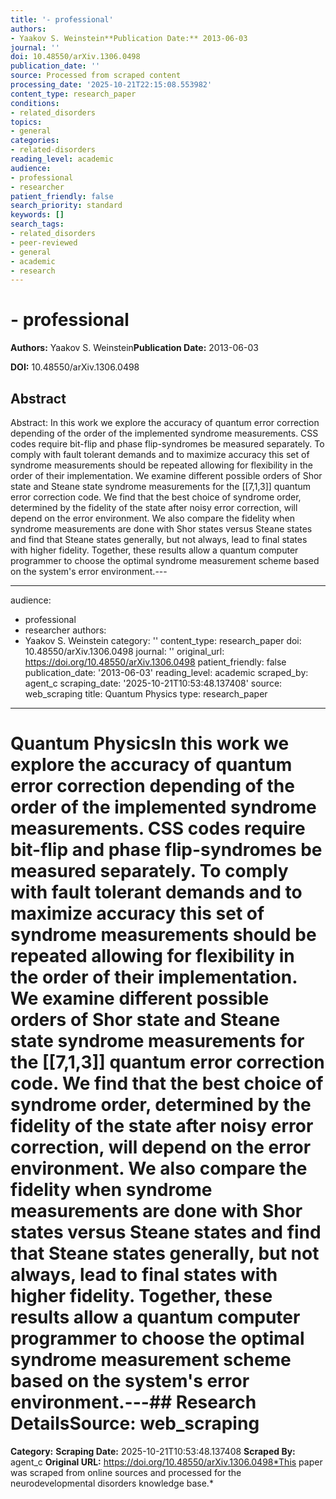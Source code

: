 ```yaml
---
title: '- professional'
authors:
- Yaakov S. Weinstein**Publication Date:** 2013-06-03
journal: ''
doi: 10.48550/arXiv.1306.0498
publication_date: ''
source: Processed from scraped content
processing_date: '2025-10-21T22:15:08.553982'
content_type: research_paper
conditions:
- related_disorders
topics:
- general
categories:
- related-disorders
reading_level: academic
audience:
- professional
- researcher
patient_friendly: false
search_priority: standard
keywords: []
search_tags:
- related_disorders
- peer-reviewed
- general
- academic
- research
---
```


# - professional

**Authors:** Yaakov S. Weinstein**Publication Date:** 2013-06-03

**DOI:** 10.48550/arXiv.1306.0498

## Abstract

Abstract:
In this work we explore the accuracy of quantum error correction depending of the order of the implemented syndrome measurements. CSS codes require bit-flip and phase flip-syndromes be measured separately. To comply with fault tolerant demands and to maximize accuracy this set of syndrome measurements should be repeated allowing for flexibility in the order of their implementation. We examine different possible orders of Shor state and Steane state syndrome measurements for the [[7,1,3]] quantum error correction code. We find that the best choice of syndrome order, determined by the fidelity of the state after noisy error correction, will depend on the error environment. We also compare the fidelity when syndrome measurements are done with Shor states versus Steane states and find that Steane states generally, but not always, lead to final states with higher fidelity. Together, these results allow a quantum computer programmer to choose the optimal syndrome measurement scheme based on the system's error environment.---

---
audience:
- professional
- researcher
authors:
- Yaakov S. Weinstein
category: ''
content_type: research_paper
doi: 10.48550/arXiv.1306.0498
journal: ''
original_url: https://doi.org/10.48550/arXiv.1306.0498
patient_friendly: false
publication_date: '2013-06-03'
reading_level: academic
scraped_by: agent_c
scraping_date: '2025-10-21T10:53:48.137408'
source: web_scraping
title: Quantum Physics
type: research_paper
---
# Quantum PhysicsIn this work we explore the accuracy of quantum error correction depending of the order of the implemented syndrome measurements. CSS codes require bit-flip and phase flip-syndromes be measured separately. To comply with fault tolerant demands and to maximize accuracy this set of syndrome measurements should be repeated allowing for flexibility in the order of their implementation. We examine different possible orders of Shor state and Steane state syndrome measurements for the [[7,1,3]] quantum error correction code. We find that the best choice of syndrome order, determined by the fidelity of the state after noisy error correction, will depend on the error environment. We also compare the fidelity when syndrome measurements are done with Shor states versus Steane states and find that Steane states generally, but not always, lead to final states with higher fidelity. Together, these results allow a quantum computer programmer to choose the optimal syndrome measurement scheme based on the system's error environment.---## Research Details**Source:** web_scraping
**Category:**
**Scraping Date:** 2025-10-21T10:53:48.137408
**Scraped By:** agent_c
**Original URL:** https://doi.org/10.48550/arXiv.1306.0498*This paper was scraped from online sources and processed for the neurodevelopmental disorders knowledge base.*
